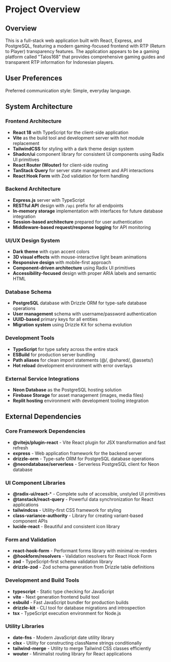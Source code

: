 # Project Overview

## Overview

This is a full-stack web application built with React, Express, and PostgreSQL, featuring a modern gaming-focused frontend with RTP (Return to Player) transparency features. The application appears to be a gaming platform called "Talos168" that provides comprehensive gaming guides and transparent RTP information for Indonesian players.

## User Preferences

Preferred communication style: Simple, everyday language.

## System Architecture

### Frontend Architecture
- **React 18** with TypeScript for the client-side application
- **Vite** as the build tool and development server with hot module replacement
- **TailwindCSS** for styling with a dark theme design system
- **Shadcn/ui** component library for consistent UI components using Radix UI primitives
- **React Router (Wouter)** for client-side routing
- **TanStack Query** for server state management and API interactions
- **React Hook Form** with Zod validation for form handling

### Backend Architecture
- **Express.js** server with TypeScript
- **RESTful API** design with `/api` prefix for all endpoints
- **In-memory storage** implementation with interfaces for future database integration
- **Session-based architecture** prepared for user authentication
- **Middleware-based request/response logging** for API monitoring

### UI/UX Design System
- **Dark theme** with cyan accent colors
- **3D visual effects** with mouse-interactive light beam animations
- **Responsive design** with mobile-first approach
- **Component-driven architecture** using Radix UI primitives
- **Accessibility-focused** design with proper ARIA labels and semantic HTML

### Database Schema
- **PostgreSQL** database with Drizzle ORM for type-safe database operations
- **User management** schema with username/password authentication
- **UUID-based** primary keys for all entities
- **Migration system** using Drizzle Kit for schema evolution

### Development Tools
- **TypeScript** for type safety across the entire stack
- **ESBuild** for production server bundling
- **Path aliases** for clean import statements (@/, @shared/, @assets/)
- **Hot reload** development environment with error overlays

### External Service Integrations
- **Neon Database** as the PostgreSQL hosting solution
- **Firebase Storage** for asset management (images, media files)
- **Replit hosting** environment with development tooling integration

## External Dependencies

### Core Framework Dependencies
- **@vitejs/plugin-react** - Vite React plugin for JSX transformation and fast refresh
- **express** - Web application framework for the backend server
- **drizzle-orm** - Type-safe ORM for PostgreSQL database operations
- **@neondatabase/serverless** - Serverless PostgreSQL client for Neon database

### UI Component Libraries
- **@radix-ui/react-*** - Complete suite of accessible, unstyled UI primitives
- **@tanstack/react-query** - Powerful data synchronization for React applications
- **tailwindcss** - Utility-first CSS framework for styling
- **class-variance-authority** - Library for creating variant-based component APIs
- **lucide-react** - Beautiful and consistent icon library

### Form and Validation
- **react-hook-form** - Performant forms library with minimal re-renders
- **@hookform/resolvers** - Validation resolvers for React Hook Form
- **zod** - TypeScript-first schema validation library
- **drizzle-zod** - Zod schema generation from Drizzle table definitions

### Development and Build Tools
- **typescript** - Static type checking for JavaScript
- **vite** - Next generation frontend build tool
- **esbuild** - Fast JavaScript bundler for production builds
- **drizzle-kit** - CLI tool for database migrations and introspection
- **tsx** - TypeScript execution environment for Node.js

### Utility Libraries
- **date-fns** - Modern JavaScript date utility library
- **clsx** - Utility for constructing className strings conditionally
- **tailwind-merge** - Utility to merge Tailwind CSS classes efficiently
- **wouter** - Minimalist routing library for React applications